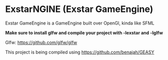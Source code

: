# ExstarNGINE (Exstar GameEngine)

Exstar GameEngine is a GameEngine built over OpenGl, kinda like SFML

**Make sure to install glfw and compile your project with -lexstar and -lglfw**

Glfw: https://github.com/glfw/glfw

This project is being compiled using https://github.com/benajah/GEASY
